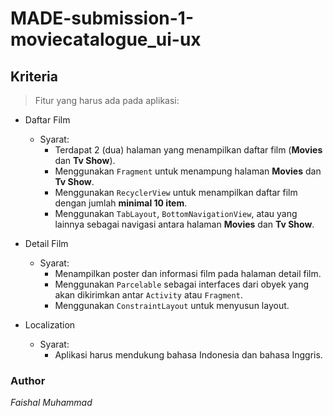 # MADE-submission-1-moviecatalogue_ui-ux

## Kriteria
  > Fitur yang harus ada pada aplikasi:

* Daftar Film
    * Syarat:
        * Terdapat 2 (dua) halaman yang menampilkan daftar film (**Movies** dan **Tv Show**).
        * Menggunakan ```Fragment``` untuk menampung halaman **Movies** dan **Tv Show**.
        * Menggunakan ```RecyclerView``` untuk menampilkan daftar film dengan jumlah **minimal 10 item**.
        * Menggunakan ```TabLayout```, ```BottomNavigationView```, atau yang lainnya sebagai navigasi antara halaman **Movies** dan **Tv Show**.
    

* Detail Film
    * Syarat: 
        * Menampilkan poster dan informasi film pada halaman detail film.
        * Menggunakan ```Parcelable``` sebagai interfaces dari obyek yang akan dikirimkan antar ```Activity``` atau ```Fragment```.
        * Menggunakan ```ConstraintLayout``` untuk menyusun layout.
 
* Localization
    * Syarat:
        * Aplikasi harus mendukung bahasa Indonesia dan bahasa Inggris.

### Author
_Faishal Muhammad_
